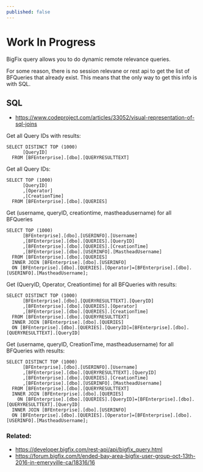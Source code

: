 ```yaml
---
published: false
---
```


# Work In Progress

BigFix query allows you to do dynamic remote relevance queries.

For some reason, there is no session relevane or rest api to get the list of BFQueries that already exist. This means that the only way to get this info is with SQL.

## SQL

- https://www.codeproject.com/articles/33052/visual-representation-of-sql-joins

Get all Query IDs with results:

    SELECT DISTINCT TOP (1000) 
          [QueryID]
      FROM [BFEnterprise].[dbo].[QUERYRESULTTEXT]

Get all Query IDs:

    SELECT TOP (1000) 
          [QueryID]
          ,[Operator]
          ,[CreationTime]
      FROM [BFEnterprise].[dbo].[QUERIES]

Get (username, queryID, creationtime, mastheadusername) for all BFQueries

    SELECT TOP (1000) 
          [BFEnterprise].[dbo].[USERINFO].[Username]
    	  ,[BFEnterprise].[dbo].[QUERIES].[QueryID]
          ,[BFEnterprise].[dbo].[QUERIES].[CreationTime]
    	  ,[BFEnterprise].[dbo].[USERINFO].[MastheadUsername]
      FROM [BFEnterprise].[dbo].[QUERIES]
      INNER JOIN [BFEnterprise].[dbo].[USERINFO]
      ON [BFEnterprise].[dbo].[QUERIES].[Operator]=[BFEnterprise].[dbo].[USERINFO].[MastheadUsername];

Get (QueryID, Operator, Creationtime) for all BFQueries with results:

    SELECT DISTINCT TOP (1000) 
          [BFEnterprise].[dbo].[QUERYRESULTTEXT].[QueryID]
    	  ,[BFEnterprise].[dbo].[QUERIES].[Operator]
    	  ,[BFEnterprise].[dbo].[QUERIES].[CreationTime]
      FROM [BFEnterprise].[dbo].[QUERYRESULTTEXT]
      INNER JOIN [BFEnterprise].[dbo].[QUERIES]
      ON [BFEnterprise].[dbo].[QUERIES].[QueryID]=[BFEnterprise].[dbo].[QUERYRESULTTEXT].[QueryID]

Get (username, queryID, CreationTime, mastheadusername) for all BFQueries with results:

    SELECT DISTINCT TOP (1000) 
          [BFEnterprise].[dbo].[USERINFO].[Username]
    	  ,[BFEnterprise].[dbo].[QUERYRESULTTEXT].[QueryID]
    	  ,[BFEnterprise].[dbo].[QUERIES].[CreationTime]
    	  ,[BFEnterprise].[dbo].[USERINFO].[MastheadUsername]
      FROM [BFEnterprise].[dbo].[QUERYRESULTTEXT]
      INNER JOIN [BFEnterprise].[dbo].[QUERIES]
    	ON [BFEnterprise].[dbo].[QUERIES].[QueryID]=[BFEnterprise].[dbo].[QUERYRESULTTEXT].[QueryID]
      INNER JOIN [BFEnterprise].[dbo].[USERINFO]
      ON [BFEnterprise].[dbo].[QUERIES].[Operator]=[BFEnterprise].[dbo].[USERINFO].[MastheadUsername];
      

### Related:

- https://developer.bigfix.com/rest-api/api/bigfix_query.html
- https://forum.bigfix.com/t/ended-bay-area-bigfix-user-group-oct-13th-2016-in-emeryville-ca/18316/16
